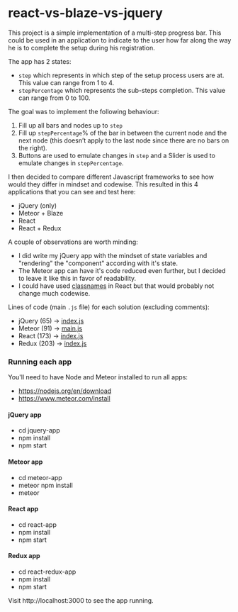# react-vs-blaze-vs-jquery

This project is a simple implementation of a multi-step progress bar. This could be used in an application to indicate to the user how far along the way he is to complete the setup during his registration.

The app has 2 states:
- `step` which represents in which step of the setup process users are at. This value can range from 1 to 4.
- `stepPercentage` which represents the sub-steps completion. This value can range from 0 to 100.

The goal was to implement the following behaviour:
1. Fill up all bars and nodes up to `step`
2. Fill up `stepPercentage`% of the bar in between the current node and the next node (this doesn’t apply to the last node since there are no bars on the right).
3. Buttons are used to emulate changes in `step` and a Slider is used to emulate changes in `stepPercentage`.

I then decided to compare different Javascript frameworks to see how would they differ in mindset and codewise. This resulted in this 4 applications that you can see and test here:
- jQuery (only)
- Meteor + Blaze
- React
- React + Redux

A couple of observations are worth minding:
- I did write my jQuery app with the mindset of state variables and "rendering" the "component" according with it's state.
- The Meteor app can have it's code reduced even further, but I decided to leave it like this in favor of readability.
- I could have used [classnames](https://github.com/JedWatson/classnames) in React but that would probably not change much codewise.

Lines of code (main `.js` file) for each solution (excluding comments):
- jQuery (65) -> [index.js](https://github.com/alextondello/react-vs-blaze-vs-jquery/blob/master/jquery-app/public/index.js)
- Meteor (91) -> [main.js](https://github.com/alextondello/react-vs-blaze-vs-jquery/blob/master/meteor-app/client/main.js)
- React (173) -> [index.js](https://github.com/alextondello/react-vs-blaze-vs-jquery/blob/master/react-app/src/index.js)
- Redux (203) -> [index.js](https://github.com/alextondello/react-vs-blaze-vs-jquery/blob/master/react-redux-app/src/index.js)

### Running each app
You'll need to have Node and Meteor installed to run all apps:
- https://nodejs.org/en/download
- https://www.meteor.com/install

#### jQuery app
- cd jquery-app
- npm install
- npm start

#### Meteor app
- cd meteor-app
- meteor npm install
- meteor

#### React app
- cd react-app
- npm install
- npm start

#### Redux app
- cd react-redux-app
- npm install
- npm start

Visit http://localhost:3000 to see the app running.
